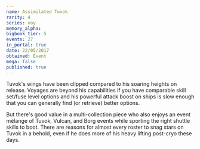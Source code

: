 ```yaml
---
name: Assimilated Tuvok
rarity: 4
series: voy
memory_alpha:
bigbook_tier: 5
events: 27
in_portal: true
date: 22/05/2017
obtained: Event
mega: false
published: true
---
```


Tuvok's wings have been clipped compared to his soaring heights on release. Voyages are beyond his capabilities if you have comparable skill set/fuse level options and his powerful attack boost on ships is slow enough that you can generally find (or retrieve) better options.

But there's good value in a multi-collection piece who also enjoys an event mèlange of Tuvok, Vulcan, and Borg events while sporting the right shuttle skills to boot. There are reasons for almost every roster to snag stars on Tuvok in a behold, even if he does more of his heavy lifting post-cryo these days.

